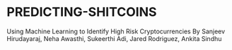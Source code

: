 # PREDICTING-SHITCOINS
Using Machine Learning to Identify High Risk Cryptocurrencies
By Sanjeev Hirudayaraj, Neha Awasthi, Sukeerthi Adi, Jared Rodriguez, Ankita Sindhu
